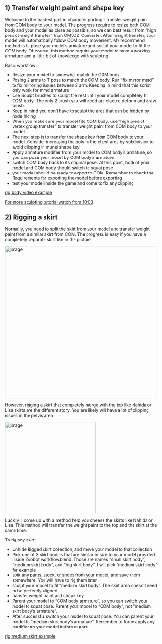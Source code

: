 
## 1) Transfer weight paint and shape key

Welcome to the hardest part in character porting - transfer weight paint from COM body to your model. The progress require to resize both COM body and your model as close as possible, so we can best result from “high predict weight transfer” from CM3D2-Converter. After weight transfer, your model will automatically follow COM body movement.
My recommend method is to pose your model’s armature and sculpt your model to fit the COM body. Of course, this method require your model to have a working armature and a little bit of knowledge with sculpting. 

Basic workflow:
+ Resize your model to somewhat match the COM body
+ Posing 2 arms to T pose to match the COM body. Run “fix mirror mmd” to fix mirroring issues between 2 arm. Keeping in mind that this script only work for mmd armature
+ Use Sculpt brushes to sculpt the rest until your model completely fit COM body. The only 2 brush you will need are elactric deform and draw brush.
+ Keep in mind you don’t have to sculpt the area that can be hidden by node hiding
+ When you make sure your model fits COM body, use “high predict vertex group transfer” to transfer weight paint from COM body to your model
+ The next step is to transfer the shape key from COM body to your model. Consider increasing the poly in the chest area by subdivision to avoid clipping in munel shape key
+ Apply armature modifier from your model to COM body’s armature, so you can pose your model by COM body’s armature
+ switch COM body back to its original pose. At this point, both of your model and COM body should switch to squat pose
+ your model should be ready to export to COM. Remember to check the Requirements for exporting the model before exporting 
+ test your model inside the game and come to fix any clipping
  
[rig body video example](https://mega.nz/file/CL5yWTaY#2PdIf9Yv6lrl4hx1HcdMD_RI0Hg85VHpNfravaowQOA)



[For more sculpting tutorial watch from 10:03](https://www.youtube.com/watch?v=62k9seQdARA&ab_channel=TomCAT-Characters%2CArtandTutorials)


## 2) Rigging a skirt

Normally, you need to split the skirt from your model and transfer weight paint from a similar skirt from COM. The progress is easy if you have a completely separate skirt like in the picture

<img width="500" alt="image" src="https://github.com/Zoobot123/How-to-port-character-model-to-COM3D2/assets/151656570/426593fc-eb3d-4fde-8622-fa307341966b">

However, rigging a skirt that completely merge with the top like Nahida or Lisa skirts are the different story. You are likely will have a lot of clipping issues in the pelvis area


<img width="300" alt="image" src="https://github.com/Zoobot123/How-to-port-character-model-to-COM3D2/assets/151656570/69989982-3e6a-4f83-b691-ad89924f1665">

Luckily, I come up with a method help you cheese the skirts like Nahida or Lisa. This method will transfer the weight paint to the top and the skirt at the same time.

To rig any skirt:
+ Unhide Rigged skirt collection, and move your model to that collection
+ Pick one of 3 skirt bodies that are similar in size to your model provided inside Zoobot workflow.blend. Those are names “small skirt body”, “medium skirt body”, and “big skirt body”. I will pick “medium skirt body” for example
+ split any pants, stock, or shoes from your model, and save them somewhere. You will have to rig them later
+ sculpt your model to fit “medium skirt body”. The skirt area doesn’t need to be perfectly aligned
+ transfer weight paint and shape key
+ Parent your model to “COM body armature”, so you can switch your model to squat pose. Parent your model to “COM body”, not “medium skirt body’s armature”. 
+ After successful switch your model to squat pose. You can parent your model to “medium skirt body’s armature”. Remember to force apply any modifier on your model before export.

[rig medium skirt example](https://www.youtube.com/watch?v=62k9seQdARA&ab_channel=TomCAT-Characters%2CArtandTutorials)
